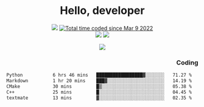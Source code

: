 # <div align='center' >Hello, developer</div>

<div align='center'>
  <a ><img src="https://img.shields.io/badge/dynamic/json?url=https%3A%2F%2Fapi.swo.moe%2Fstats%2Fgithub%2FFree-Aaron-Li&query=count&color=181717&label=GitHub&labelColor=282c34&logo=github&suffix=+follows&cacheSeconds=3600"></a>
  <a href="https://wakatime.com/@fe40087f-8eae-48dc-9950-ad0633db1591"><img src="https://wakatime.com/badge/user/fe40087f-8eae-48dc-9950-ad0633db1591.svg" alt="Total time coded since Mar 9 2022" /></a>
</div>
<div align='center'>
  <a><img src="https://img.shields.io/badge/Rookie-blue?style=plastic&logo=c&logoColor=blue&labelColor=7a6d56"></a>
  <a><img src="https://img.shields.io/badge/Rookie-blue?style=plastic&logo=c%2B%2B&logoColor=blue&labelColor=7a6d56"></a> 
</div>

<p align="center">
  <img src="https://readme-typing-svg.demolab.com/?lines=你好!+开发者;Hello!+ developer&font=Fira%20Code&center=true&width=380&height=50&duration=4000&pause=1000">
</p>


<div align='right'>
  <h3>Coding</h3>
</div>

<!--START_SECTION:waka-->

```txt
Python           6 hrs 46 mins   █████████████████▓░░░░░░░   71.27 %
Markdown         1 hr 20 mins    ███▓░░░░░░░░░░░░░░░░░░░░░   14.19 %
CMake            30 mins         █▒░░░░░░░░░░░░░░░░░░░░░░░   05.38 %
C++              25 mins         █░░░░░░░░░░░░░░░░░░░░░░░░   04.45 %
textmate         13 mins         ▓░░░░░░░░░░░░░░░░░░░░░░░░   02.35 %
```

<!--END_SECTION:waka-->




